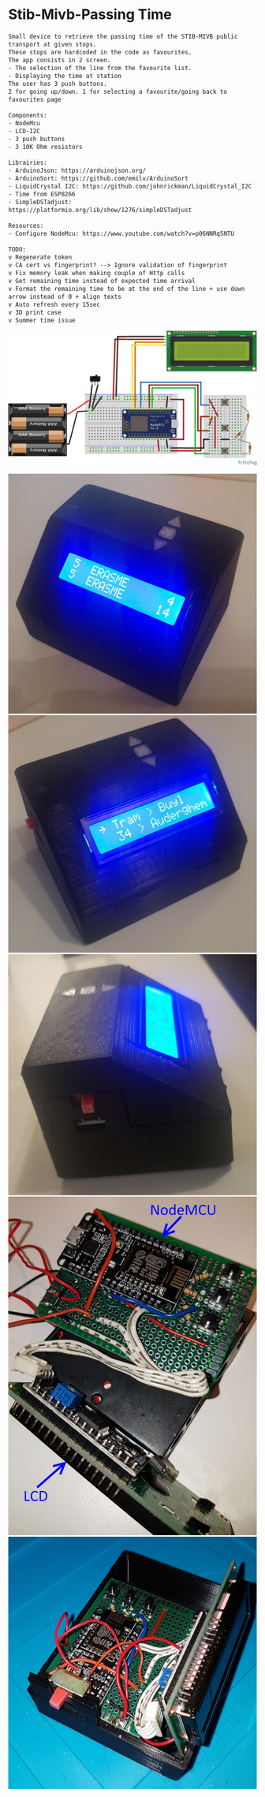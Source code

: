 # Stib-Mivb-Passing Time
    Small device to retrieve the passing time of the STIB-MIVB public transport at given stops.
    These stops are hardcoded in the code as favourites. 
    The app consists in 2 screen. 
    - The selection of the line from the favourite list.
    - Displaying the time at station
    The user has 3 push buttons. 
    2 for going up/down. 1 for selecting a favourite/going back to favourites page

    Components:
    - NodeMcu
    - LCD-I2C
    - 3 push buttons
    - 3 10K Ohm resistors

    Librairies:
    - ArduinoJson: https://arduinojson.org/
    - ArduinoSort: https://github.com/emilv/ArduinoSort
    - LiquidCrystal I2C: https://github.com/johnrickman/LiquidCrystal_I2C
    - Time from ESP8266
    - SimpleDSTadjust: https://platformio.org/lib/show/1276/simpleDSTadjust

    Resources:
    - Configure NodeMcu: https://www.youtube.com/watch?v=p06NNRq5NTU

    TODO:
    v Regenerate token
    v CA cert vs fingerprint? --> Ignore validation of fingerprint
    v Fix memory leak when making couple of Http calls
    v Get remaining time instead of expected time arrival
    v Format the remaining time to be at the end of the line + use down arrow instead of 0 + align texts
    v Auto refresh every 15sec
    v 3D print case
    v Summer time issue

![Alt text](stib-iot_bb.png?raw=true "Breadboard")

![Alt text](photos/model1.jpg?raw=true "Model")
![Alt text](photos/model2.jpg?raw=true "Model")
![Alt text](photos/model3.jpg?raw=true "Model")
![Alt text](photos/PCB.jpeg?raw=true "PCB")
![Alt text](photos/PCB_in_model.jpeg?raw=true "PCB in Model")
